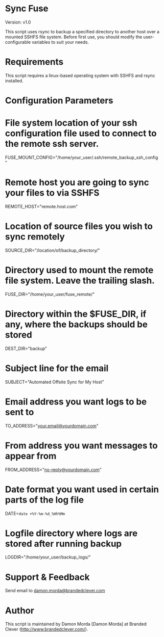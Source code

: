 Sync Fuse
=========

Version: v1.0	

This script uses rsync to backup a specified directory to another host over a mounted SSHFS file system. Before first use, you should modify the user-configurable variables to suit your needs.

Requirements
============

This script requires a linux-based operating system with SSHFS and rsync installed.

Configuration Parameters
========================

 # File system location of your ssh configuration file used to connect to the remote ssh server.
 FUSE_MOUNT_CONFIG="/home/your_user/.ssh/remote_backup_ssh_config"
 
 # Remote host you are going to sync your files to via SSHFS
 REMOTE_HOST="remote.host.com"
 
 # Location of source files you wish to sync remotely
 SOURCE_DIR="/location/of/backup_directory/"
 
 # Directory used to mount the remote file system. Leave the trailing slash.
 FUSE_DIR="/home/your_user/fuse_remote/"
 
 # Directory within the $FUSE_DIR, if any, where the backups should be stored
 DEST_DIR="backup"
 
 # Subject line for the email
 SUBJECT="Automated Offsite Sync for My Host"
 
 # Email address you want logs to be sent to
 TO_ADDRESS="your.email@yourdomain.com"
 
 # From address you want messages to appear from
 FROM_ADDRESS="no-reply@yourdomain.com"
 
 # Date format you want used in certain parts of the log file
 DATE=`date +%Y-%m-%d_%Hh%Mm`
 
 # Logfile directory where logs are stored after running backup
 LOGDIR="/home/your_user/backup_logs/"

Support & Feedback
==================

Send email to damon.morda@brandedclever.com

Author
======

This script is maintained by Damon Morda [Damon Morda] at Branded Clever (http://www.brandedclever.com/).